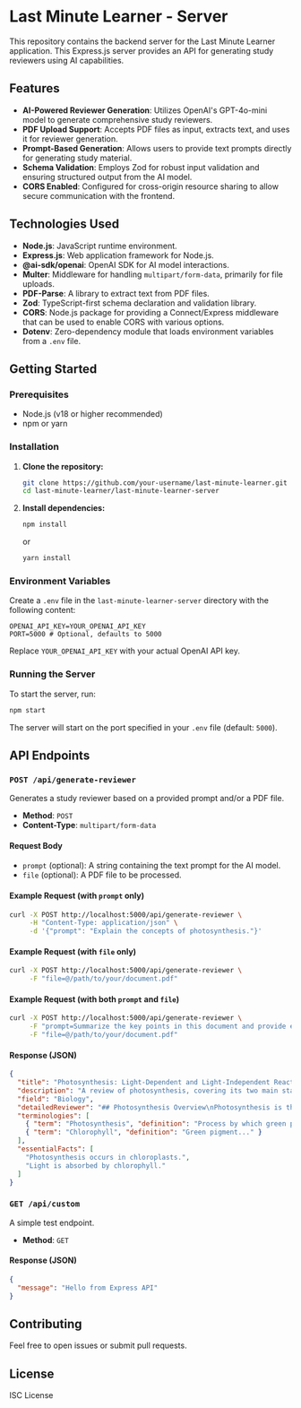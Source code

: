 # Last Minute Learner - Server

This repository contains the backend server for the Last Minute Learner application. This Express.js server provides an API for generating study reviewers using AI capabilities.

## Features

- **AI-Powered Reviewer Generation**: Utilizes OpenAI's GPT-4o-mini model to generate comprehensive study reviewers.
- **PDF Upload Support**: Accepts PDF files as input, extracts text, and uses it for reviewer generation.
- **Prompt-Based Generation**: Allows users to provide text prompts directly for generating study material.
- **Schema Validation**: Employs Zod for robust input validation and ensuring structured output from the AI model.
- **CORS Enabled**: Configured for cross-origin resource sharing to allow secure communication with the frontend.

## Technologies Used

- **Node.js**: JavaScript runtime environment.
- **Express.js**: Web application framework for Node.js.
- **@ai-sdk/openai**: OpenAI SDK for AI model interactions.
- **Multer**: Middleware for handling `multipart/form-data`, primarily for file uploads.
- **PDF-Parse**: A library to extract text from PDF files.
- **Zod**: TypeScript-first schema declaration and validation library.
- **CORS**: Node.js package for providing a Connect/Express middleware that can be used to enable CORS with various options.
- **Dotenv**: Zero-dependency module that loads environment variables from a `.env` file.

## Getting Started

### Prerequisites

- Node.js (v18 or higher recommended)
- npm or yarn

### Installation

1.  **Clone the repository:**
    ```bash
    git clone https://github.com/your-username/last-minute-learner.git
    cd last-minute-learner/last-minute-learner-server
    ```

2.  **Install dependencies:**
    ```bash
    npm install
    ```
    or
    ```bash
    yarn install
    ```

### Environment Variables

Create a `.env` file in the `last-minute-learner-server` directory with the following content:

```
OPENAI_API_KEY=YOUR_OPENAI_API_KEY
PORT=5000 # Optional, defaults to 5000
```

Replace `YOUR_OPENAI_API_KEY` with your actual OpenAI API key.

### Running the Server

To start the server, run:

```bash
npm start
```
The server will start on the port specified in your `.env` file (default: `5000`).

## API Endpoints

### `POST /api/generate-reviewer`

Generates a study reviewer based on a provided prompt and/or a PDF file.

-   **Method**: `POST`
-   **Content-Type**: `multipart/form-data`

#### Request Body

-   `prompt` (optional): A string containing the text prompt for the AI model.
-   `file` (optional): A PDF file to be processed.

#### Example Request (with `prompt` only)

```bash
curl -X POST http://localhost:5000/api/generate-reviewer \
     -H "Content-Type: application/json" \
     -d '{"prompt": "Explain the concepts of photosynthesis."}'
```

#### Example Request (with `file` only)

```bash
curl -X POST http://localhost:5000/api/generate-reviewer \
     -F "file=@/path/to/your/document.pdf"
```

#### Example Request (with both `prompt` and `file`)

```bash
curl -X POST http://localhost:5000/api/generate-reviewer \
     -F "prompt=Summarize the key points in this document and provide essential facts." \
     -F "file=@/path/to/your/document.pdf"
```

#### Response (JSON)

```json
{
  "title": "Photosynthesis: Light-Dependent and Light-Independent Reactions",
  "description": "A review of photosynthesis, covering its two main stages: light-dependent reactions and the Calvin cycle, and their significance.",
  "field": "Biology",
  "detailedReviewer": "## Photosynthesis Overview\nPhotosynthesis is the process...",
  "terminologies": [
    { "term": "Photosynthesis", "definition": "Process by which green plants..." },
    { "term": "Chlorophyll", "definition": "Green pigment..." }
  ],
  "essentialFacts": [
    "Photosynthesis occurs in chloroplasts.",
    "Light is absorbed by chlorophyll."
  ]
}
```

### `GET /api/custom`

A simple test endpoint.

-   **Method**: `GET`

#### Response (JSON)

```json
{
  "message": "Hello from Express API"
}
```

## Contributing

Feel free to open issues or submit pull requests.

## License

ISC License
